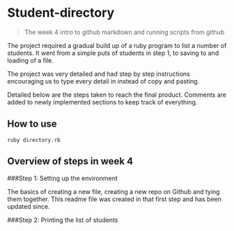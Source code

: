 # Student-directory

> The week 4 intro to github markdown and running scripts from github

The project required a gradual build up of a ruby program to list
a number of students. It went from a simple puts of students in
step 1, to saving to and loading of a file.

The project was very detailed and had step by step instructions
encouraging us to type every detail in instead of copy and pasting.

Detailed below are the steps taken to reach the final product.
Comments are added to newly implemented sections to keep track
of everything.

## How to use ##

```shell
ruby directory.rb
```

## Overview of steps in week 4

###Step 1: Setting up the environment

The basics of creating a new file, creating a new repo on Github
and tying them together. This readme file was created in that first
step and has been updated since.

###Step 2: Printing the list of students
